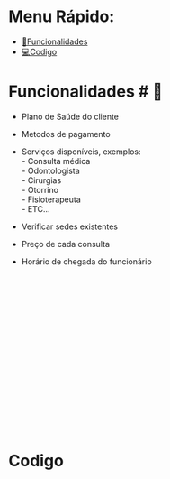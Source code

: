 # Menu Rápido:
* [🔨Funcionalidades](#Funcionalidades)
* [💻Codigo](#Codigo)

# Funcionalidades # 🔨
* Plano de Saúde do cliente
* Metodos de pagamento
* Serviços disponíveis, exemplos:
<br><p2>- Consulta médica </p2>
<br><p2>- Odontologista </p2>
<br><p2>- Cirurgias </p2>
<br><p2>- Otorrino </p2>
<br><p2>- Fisioterapeuta </p2>
<br><p2>- ETC...  </p2><br>

* Verificar sedes existentes
* Preço de cada consulta
* Horário de chegada do funcionário
<br></br>
<br></br>
<br></br>
<br></br>
<br></br>
<br></br>
<br></br>
<br></br>
<br></br>

# Codigo
